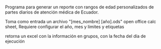 Programa para generar un reporte con rangos de edad personalizados de partes diarios de atención médica de Ecuador. 


Toma como entrada un archivo "[mes_nombre] [año].ods" open office calc sheet, 
Requiere configurar el año, mes y limites y etiquetas 

retorna un excel con la información en grupos, con la fecha del día de ejecución